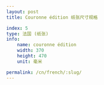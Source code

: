 ```yaml
---
layout: post
title: Couronne édition 纸张尺寸规格

index: 5
type: 法国 (纸张)
info:
    name: couronne édition
    width: 370
    height: 470
    unit: 毫米

permalink: /cn/french/:slug/
---
```



